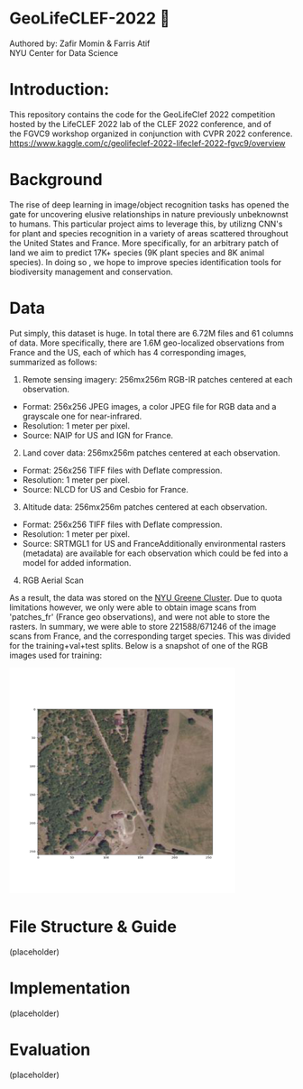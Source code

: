 # GeoLifeCLEF-2022 :palm_tree:
Authored by: Zafir Momin & Farris Atif  
NYU Center for Data Science

# Introduction:

This repository contains the code for the GeoLifeClef 2022 competition hosted by the LifeCLEF 2022 lab of the CLEF 2022 conference, and of the FGVC9 workshop organized in conjunction with CVPR 2022 conference.
https://www.kaggle.com/c/geolifeclef-2022-lifeclef-2022-fgvc9/overview

# Background

The rise of deep learning in image/object recognition tasks has opened the gate for uncovering elusive relationships in nature previously unbeknownst to humans. This particular project aims to leverage this, by utilizng CNN's for plant and species recognition in a variety of areas scattered throughout the United States and France. More specifically, for an arbitrary patch of land we aim to predict 17K+ species (9K plant species and 8K animal species). In doing so , we hope to improve species identification tools for biodiversity management and conservation.

# Data

Put simply, this dataset is huge. In total there are 6.72M files and 61 columns of data. More specifically, there are 1.6M geo-localized observations from France and the US, each of which has 4 corresponding images, summarized as follows:
1. Remote sensing imagery: 256mx256m RGB-IR patches centered at each observation. 
* Format: 256x256 JPEG images, a color JPEG file for RGB data and a grayscale one for near-infrared. 
* Resolution: 1 meter per pixel. 
* Source: NAIP for US and IGN for France. 
2. Land cover data: 256mx256m patches centered at each observation. 
* Format: 256x256 TIFF files with Deflate compression. 
* Resolution: 1 meter per pixel. 
* Source: NLCD for US and Cesbio for France. 
3. Altitude data: 256mx256m patches centered at each observation. 
* Format: 256x256 TIFF files with Deflate compression. 
* Resolution: 1 meter per pixel. 
* Source: SRTMGL1 for US and FranceAdditionally environmental rasters (metadata) are available for each observation which could be fed into a model for added information.  
4. RGB Aerial Scan 

As a result, the data was stored on the [NYU Greene Cluster](https://sites.google.com/nyu.edu/nyu-hpc/home?authuser=0). Due to quota limitations however, we only were able to obtain image scans from 'patches_fr' (France geo observations), and were not able to store the rasters. In summary, we were able to store 221588/671246 of the image scans from France, and the corresponding target species. This was divided for the training+val+test splits. Below is a snapshot of one of the RGB images used for training:


<img src="https://github.com/farris/GeoLifeCLEF-2022/blob/master/images/rgb_show.png" width="400" height="400">

# File Structure & Guide

(placeholder)

# Implementation

(placeholder)

# Evaluation

(placeholder)


